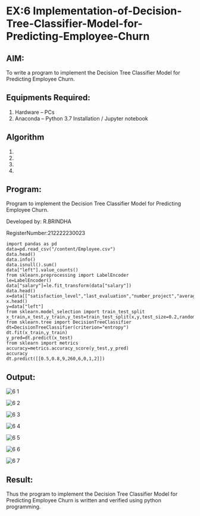 # EX:6 Implementation-of-Decision-Tree-Classifier-Model-for-Predicting-Employee-Churn

## AIM:
To write a program to implement the Decision Tree Classifier Model for Predicting Employee Churn.

## Equipments Required:
1. Hardware – PCs
2. Anaconda – Python 3.7 Installation / Jupyter notebook

## Algorithm
1. 
2. 
3. 
4. 

## Program:
Program to implement the Decision Tree Classifier Model for Predicting Employee Churn.

Developed by: R.BRINDHA

RegisterNumber:212222230023
```
import pandas as pd
data=pd.read_csv("/content/Employee.csv")
data.head()
data.info()
data.isnull().sum()
data["left"].value_counts()
from sklearn.preprocessing import LabelEncoder
le=LabelEncoder()
data["salary"]=le.fit_transform(data["salary"])
data.head()
x=data[["satisfaction_level","last_evaluation","number_project","average_montly_hours","time_spend_company","Work_accident","promotion_last_5years","salary"]]
x.head()
y=data["left"]
from sklearn.model_selection import train_test_split
x_train,x_test,y_train,y_test=train_test_split(x,y,test_size=0.2,random_state=100)
from sklearn.tree import DecisionTreeClassifier
dt=DecisionTreeClassifier(criterion="entropy")
dt.fit(x_train,y_train)
y_pred=dt.predict(x_test)
from sklearn import metrics
accuracy=metrics.accuracy_score(y_test,y_pred)
accuracy
dt.predict([[0.5,0.8,9,260,6,0,1,2]])
```

## Output:
![6 1](https://github.com/Brindha77/Implementation-of-Decision-Tree-Classifier-Model-for-Predicting-Employee-Churn/assets/118889143/4fdab09e-a67b-45ba-b6ea-1430530c1f44)

![6 2](https://github.com/Brindha77/Implementation-of-Decision-Tree-Classifier-Model-for-Predicting-Employee-Churn/assets/118889143/40bbf9f1-0b4b-4554-9398-67eb9f3e3a6c)

![6 3](https://github.com/Brindha77/Implementation-of-Decision-Tree-Classifier-Model-for-Predicting-Employee-Churn/assets/118889143/130e597d-f5e9-42fa-96e7-5bcfb522f28a)

![6 4](https://github.com/Brindha77/Implementation-of-Decision-Tree-Classifier-Model-for-Predicting-Employee-Churn/assets/118889143/b638f42f-9423-4dcd-81ce-d6af81aa7bc4)

![6 5](https://github.com/Brindha77/Implementation-of-Decision-Tree-Classifier-Model-for-Predicting-Employee-Churn/assets/118889143/48b19d12-f586-4f21-8f4f-44a9e7562409)

![6 6](https://github.com/Brindha77/Implementation-of-Decision-Tree-Classifier-Model-for-Predicting-Employee-Churn/assets/118889143/efd59b97-4b8e-4855-8f54-6194f2ec6d44)

![6 7](https://github.com/Brindha77/Implementation-of-Decision-Tree-Classifier-Model-for-Predicting-Employee-Churn/assets/118889143/655f10f8-8fff-4d48-9115-89736a07c6fb)

## Result:
Thus the program to implement the  Decision Tree Classifier Model for Predicting Employee Churn is written and verified using python programming.
